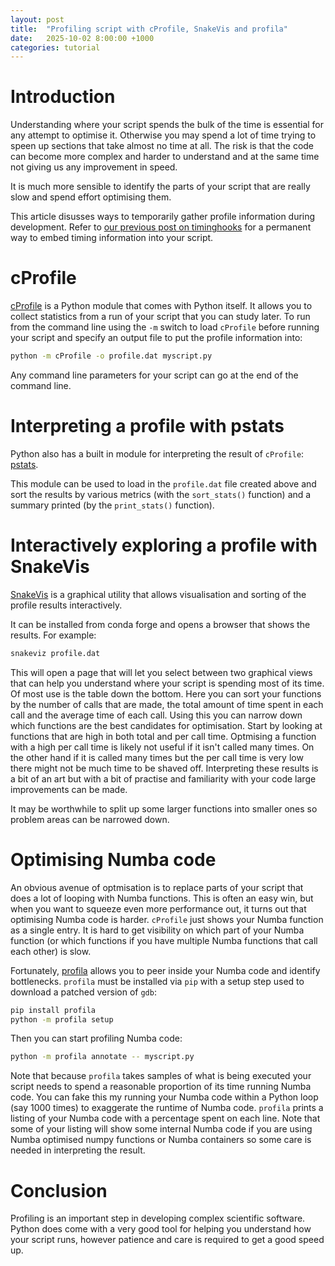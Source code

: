 ```yaml
---
layout: post
title:  "Profiling script with cProfile, SnakeVis and profila"
date:   2025-10-02 8:00:00 +1000
categories: tutorial
---
```


# Introduction

Understanding where your script spends the bulk of the time is essential
for any attempt to optimise it. Otherwise you may spend a lot of time
trying to speen up sections that take almost no time at all. The risk
is that the code can become more complex and harder to understand and
at the same time not giving us any improvement in speed.

It is much more sensible to identify the parts of your script that are 
really slow and spend effort optimising them.

This article disusses ways to temporarily gather profile information during
development. Refer to [our previous post on timinghooks](../../09/16/timinghooks.html)
for a permanent way to embed timing information into your script.

# cProfile

[cProfile](https://docs.python.org/3/library/profile.html) is a Python
module that comes with Python itself. It allows you to collect statistics
from a run of your script that you can study later. To run from the command
line using the `-m` switch to load `cProfile` before running your script and
specify an output file to put the profile information into:

```bash
python -m cProfile -o profile.dat myscript.py
```

Any command line parameters for your script can go at the end of the command line.

# Interpreting a profile with pstats

Python also has a built in module for interpreting the result of `cProfile`: [pstats](https://docs.python.org/3/library/profile.html#module-pstats).

This module can be used to load in the `profile.dat` file created above and
sort the results by various metrics (with the `sort_stats()` function) and
a summary printed (by the `print_stats()` function).

# Interactively exploring a profile with SnakeVis

[SnakeVis](https://jiffyclub.github.io/snakeviz/) is a graphical utility that
allows visualisation and sorting of the profile results interactively.

It can be installed from conda forge and opens a browser that shows the
results. For example:

```bash
snakeviz profile.dat
```

This will open a page that will let you select between two graphical views that
can help you understand where your script is spending most of its time. Of most
use is the table down the bottom. Here you can sort your functions by the number
of calls that are made, the total amount of time spent in each call and the 
average time of each call. Using this you can narrow down which functions are the
best candidates for optimisation. Start by looking at functions that are high in 
both total and per call time. Optmising a function with a high per call time is 
likely not useful if it isn't called many times. On the other hand if it is called
many times but the per call time is very low there might not be much time to be 
shaved off. Interpreting these results is a bit of an art but with a bit of 
practise and familiarity with your code large improvements can be made.

It may be worthwhile to split up some larger functions into smaller ones so 
problem areas can be narrowed down.

# Optimising Numba code

An obvious avenue of optmisation is to replace parts of your script that does a lot
of looping with Numba functions. This is often an easy win, but when you want to 
squeeze even more performance out, it turns out that optimising Numba code is harder. 
`cProfile` just shows your Numba function as
a single entry. It is hard to get visibility on which part of your Numba function 
(or which functions if you have multiple Numba functions that call each other) is slow. 

Fortunately, [profila](https://github.com/pythonspeed/profila) allows you to peer inside
your Numba code and identify bottlenecks. `profila` must be installed via `pip` with
a setup step used to download a patched version of `gdb`:

```bash
pip install profila
python -m profila setup
```

Then you can start profiling Numba code:

```bash
python -m profila annotate -- myscript.py
```

Note that because `profila` takes samples of what is being executed your script needs to
spend a reasonable proportion of its time running Numba code. You can fake this my running
your Numba code within a Python loop (say 1000 times) to exaggerate the runtime of Numba
code. `profila` prints a listing of your Numba code with a percentage spent on each line.
Note that some of your listing will show some internal Numba code if you are using Numba
optimised numpy functions or Numba containers so some care is needed in interpreting
the result.

# Conclusion

Profiling is an important step in developing complex scientific software. Python does
come with a very good tool for helping you understand how your script runs, however
patience and care is required to get a good speed up.

